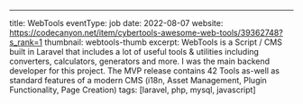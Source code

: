 ---
title: WebTools
eventType: job
date: 2022-08-07
website: https://codecanyon.net/item/cybertools-awesome-web-tools/39362748?s_rank=1
thumbnail: webtools-thumb
excerpt: WebTools is a Script / CMS built in Laravel that includes a lot of useful tools & utilities including converters, calculators, generators and more. I was the main backend developer for this project. The MVP release contains 42 Tools as-well as standard features of a modern CMS (i18n, Asset Management, Plugin Functionality, Page Creation)
tags: [laravel, php, mysql, javascript]